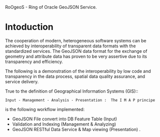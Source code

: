 RoOgeoS - Ring of Oracle GeoJSON Service.

# Intoduction

The cooperation of modern, heterogeneous software systems can be achieved by interoperability of transparent data formats with the standardized services. 
The GeoJSON data format for the exchange of geometry and attribute data has proven to be very assertive due to its transparency and efficiency. 

The following is a demonstration of the interoperability by low code and transparency in the data process, spatial data quality assurance, and service delivery.  

True to the definition of Geographical Information Systems (GIS)::

 	Input - Management - Analysis - Presentation :  The I M A P principe

is the following workflow implemented:



- GeoJSON File convert into DB Feature Table (Input)
- Validation and Indexing (Management & Analyzing)
- GeoJSON RESTful Data Service & Map viewing (Presentation) .

